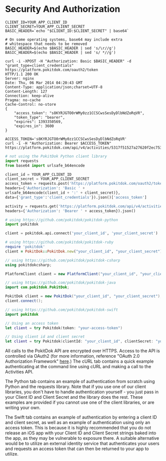 # Security And Authorization

```shell
CLIENT_ID=YOUR_APP_CLIENT_ID
CLIENT_SECRET=YOUR_APP_CLIENT_SECRET
BASIC_HEADER=`echo "$CLIENT_ID:$CLIENT_SECRET" | base64`

# On some operating systems, base64 may include extra
# whitespace that needs to be removed
BASIC_HEADER=$(echo $BASIC_HEADER | sed 's/\r//g')
BASIC_HEADER=$(echo $BASIC_HEADER | sed 's/ *//g')

curl -i -XPOST -H "Authorization: Basic $BASIC_HEADER" -d "grant_type=client_credentials"
https://platform.pokitdok.com/oauth2/token
HTTP/1.1 200 OK
Server: nginx
Date: Thu, 06 Mar 2014 04:20:43 GMT
Content-Type: application/json;charset=UTF-8
Content-Length: 127
Connection: keep-alive
Pragma: no-cache
Cache-Control: no-store
{
    "access_token": "s8KYRJGTO0rWMy0zz1CCSCwsSesDyDlbNdZoRqVR",
    "token_type": "bearer",
    "expires": 1393350569,
    "expires_in": 3600
}

ACCESS_TOKEN='s8KYRJGTO0rWMy0zz1CCSCwsSesDyDlbNdZoRqVR'
curl -i -H "Authorization: Bearer $ACCESS_TOKEN"
https://platform.pokitdok.com/api/v4/activities/5317f51527a27620f2ec7533
```

```python
# not using the PokitDok Python client library
import requests
from base64 import urlsafe_b64encode

client_id = YOUR_APP_CLIENT_ID
client_secret = YOUR_APP_CLIENT_SECRET
access_token = requests.post('https://platform.pokitdok.com/oauth2/token',
headers={'Authorization': 'Basic ' +
urlsafe_b64encode(client_id + ':' + client_secret)},
data={'grant_type':'client_credentials'}).json()['access_token']

activity = requests.get('https://platform.pokitdok.com/api/v4/activities/53187d2027a27620f2ec7537',
headers={'Authorization': 'Bearer ' + access_token}).json()
```

```python
# using https://github.com/pokitdok/pokitdok-python
import pokitdok

client = pokitdok.api.connect('your_client_id', 'your_client_secret')
```

```ruby
# using https://github.com/pokitdok/pokitdok-ruby
require 'pokitdok'
client = PokitDok::PokitDok.new("your_client_id", "your_client_secret")
```

```csharp
// using https://github.com/pokitdok/pokitdok-csharp
using pokitdokcsharp;

PlatformClient client = new PlatformClient("your_client_id", "your_client_secret");
```

```java
// using https://github.com/pokitdok/pokitdok-java
import com.pokitdok.PokitDok;

PokitDok client = new PokitDok("your_client_id", "your_client_secret");
client.connect();
```

```swift
// using https://github.com/pokitdok/pokitdok-swift
import pokitdok

// Using an access token
let client = try Pokitdok(token: "your-access-token")

// Using client id and client secret
let client = try Pokitdok(clientId: "your_client_id", clientSecret: "your_client_secret")
```


All calls to the PokitDok API are encrypted over HTTPS. Access to the API is
controlled via OAuth2 (for more information, reference "OAuth 2.0 Authorization
Framework" [here](http://tools.ietf.org/html/rfc6749).) The cURL tab contains a quick example
authenticating at the command line using cURL and making a call to the Activities API.


The Python tab contains an example of authentication from scratch using Python
and the requests library. Note that if you use one of our client libraries,
you don't have to handle authentication yourself - you just pass in your Client
ID and Client Secret and the library does the rest. These examples are provided
if you cannot use one of the client libraries, or are writing your own.

The Swift tab contains an example of authentication by entering a client ID and client secret,
as well as an example of authentication using only an access token. This is because it is highly
recommended that you do not release an iOS app with your Client ID and Client Secret
strings baked into the app, as they may be vulnerable to exposure there. A suitable alternative
would be to utilize an external identity service that authenticates your users and requests
an access token that can then be returned to your app to utilize.